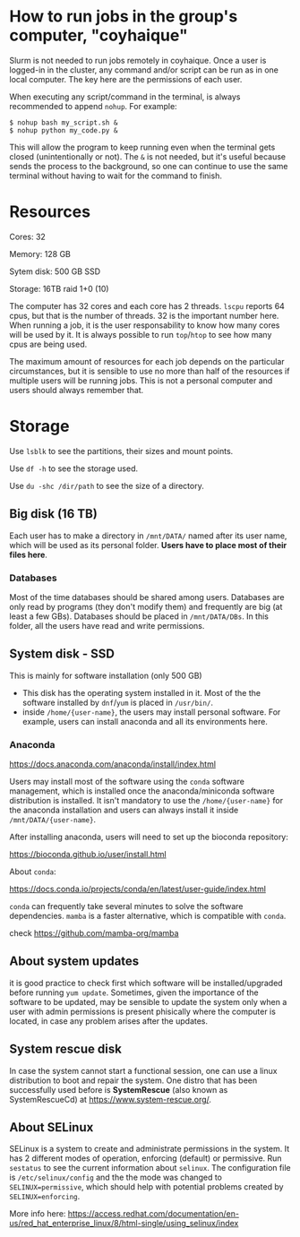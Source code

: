 # How to run jobs in the group's computer, "coyhaique"

Slurm is not needed to run jobs remotely in coyhaique. Once a user is logged-in in
the cluster, any command and/or script can be run as in one local computer. The key
here are the permissions of each user. 

When executing any script/command in the terminal, is always recommended to append 
`nohup`. For example:

```
$ nohup bash my_script.sh &
$ nohup python my_code.py &
```

This will allow the program to keep running even when the terminal gets closed (unintentionally 
or not). The `&` is not needed, but it's useful because sends the process to the 
background, so one can continue to use the same terminal without having to wait for the 
command to finish.

# Resources

Cores: 32

Memory: 128 GB

Sytem disk: 500 GB SSD

Storage: 16TB raid 1+0 (10)


The computer has 32 cores and each core has 2 threads. `lscpu` reports
64 cpus, but that is the number of threads. 32 is the important number here. When 
running a job, it is the user responsability to know how many cores will be 
used by it. It is always possible to run `top`/`htop` to see how many cpus are being used.

The maximum amount of resources for each job depends on the particular circumstances, but it is
sensible to use no more than half of the resources if multiple users will be running jobs. This is
not a personal computer and users should always remember that.

# Storage

Use `lsblk` to see the partitions, their sizes and mount points.

Use `df -h` to see the storage used.

Use `du -shc /dir/path` to see the size of a directory.

## Big disk (16 TB)

Each user has to make a directory in `/mnt/DATA/` named after its user name, which will 
be used as its personal folder. **Users have to place most of their files here**.

### Databases

Most of the time databases should be shared among users. Databases are only read by programs (they don't modify them) 
and frequently are big (at least a few GBs). Databases should be placed in `/mnt/DATA/DBs`. In this folder, all the 
users have read and write permissions.

## System disk - SSD

This is mainly for software installation (only 500 GB)

- This disk has the operating system installed in it. Most of the the software installed by `dnf`/`yum` is placed in `/usr/bin/`. 
- inside `/home/{user-name}`, the users may install personal software. For example, users can
install anaconda and all its environments here.


### Anaconda

<https://docs.anaconda.com/anaconda/install/index.html>

Users may install most of the software using the `conda` software management, which is installed once the anaconda/miniconda software 
distribution is installed. It isn't mandatory to use the `/home/{user-name}` for the anaconda installation and users can always install 
it inside `/mnt/DATA/{user-name}`. 

After installing anaconda, users will need to set up the bioconda repository:

<https://bioconda.github.io/user/install.html>

About `conda`:

<https://docs.conda.io/projects/conda/en/latest/user-guide/index.html>

`conda` can frequently take several minutes to solve the software dependencies. `mamba` is a faster alternative, which is compatible
with `conda`. 

check <https://github.com/mamba-org/mamba>

## About system updates

it is good practice to check first which software will be installed/upgraded before running `yum update`. Sometimes, given the importance of the software to be updated, may be sensible to update the system only when a user with admin permissions is present phisically where the computer is located, in case any problem arises after the updates.

## System rescue disk

In case the system cannot start a functional session, one can use a linux distribution to boot and repair the system. One distro that has been successfully used before is  **SystemRescue** (also known as SystemRescueCd) at <https://www.system-rescue.org/>.

## About SELinux

SELinux is a system to create and administrate permissions in the system. It has 2 different modes of operation, enforcing (default) or permissive. Run `sestatus` to see the current information about `selinux`. The configuration file is `/etc/selinux/config` and the the mode was changed to `SELINUX=permissive`, which should help with potential problems created by `SELINUX=enforcing`.

More info here:
https://access.redhat.com/documentation/en-us/red_hat_enterprise_linux/8/html-single/using_selinux/index


